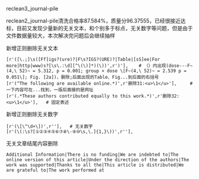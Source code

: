 reclean3_journal-pile

reclean2_journal-pile清洗合格率87.584%，质量分96.37555，已经很接近达标，目前又发现少量新的无关文本，和个别多于标点，无关数字等问题，但是由于文件数据量较大，本次解决完问题后会继续抽样

新增正则删除无关文本

```
[r'([\.;]\s([Ff]igs?(ure)?|F\s?IGS?(URE)?|Table|[sS]ee|For more|http|www)s?[\s\.:\d][^\(\)]*)(\))',r')'],    # （）内出现(dose---F~(4,\ 52)~ = 5.312, p = 0.001; group × dose \[F~(4,\ 52)~ = 2.539 p = 0.051\]; Fig. [2a])，删除;后面出现的Table、Fig...到后面的右括号
[r'(^The following are available online.*)',r'删除31:<u>\1</u>'],     # 一下内容可在...找到，一版后面接的是网址
[r'(.*These authors contributed equally to this work.*)',r'删除32:<u>\1</u>'],   # 固定表述
```

新增正则删除无关数字

```
[r'(\[\^\d+\])',r''],   # 无关数字
[r'(\(:\s?[①②③④⑤⑥⑦⑧\-⑨⑩\s,\.]{1,}\))',r''],
```

无关文章结尾内容删除

```
Additional Information|There is no funding|We are indebted to|The online version of this article|Under the direction of the authors|The work was supported|Thanks to all the|This article is distributed|We are grateful to|The work performed at
```